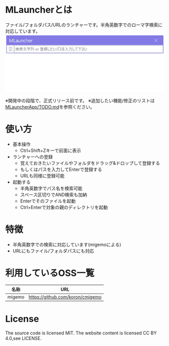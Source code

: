 # MLauncherとは
ファイル/フォルダパス/URLのランチャーです。半角英数字でのローマ字検索に対応しています。
![](Document/demo_search.gif)

※開発中の段階で、正式リリース前です。
※追加したい機能/修正のリストは[MLauncherApp/TODO.md](MLauncherApp/TODO.md)を参照ください。

# 使い方
- 基本操作
    - Ctrl+Shift+Zキーで前面に表示
- ランチャーへの登録
	- 覚えておきたいファイルやフォルダをドラッグ&ドロップして登録する
	- もしくはパスを入力してEnterで登録する
	- URLも同様に登録可能
- 起動する
    - 半角英数字でパス名を検索可能
	- スペース区切りでAND検索も加納
	- Enterでそのファイルを起動
	- Ctrl+Enterで対象の親のディレクトリを起動

# 特徴
- 半角英数字での検索に対応しています(migemoによる)
- URLにもファイル/フォルダパスにも対応


# 利用しているOSS一覧
| 名称 | URL |
| --- | --- |
| migemo | https://github.com/koron/cmigemo |

# License
The source code is licensed MIT. The website content is licensed CC BY 4.0,see LICENSE.